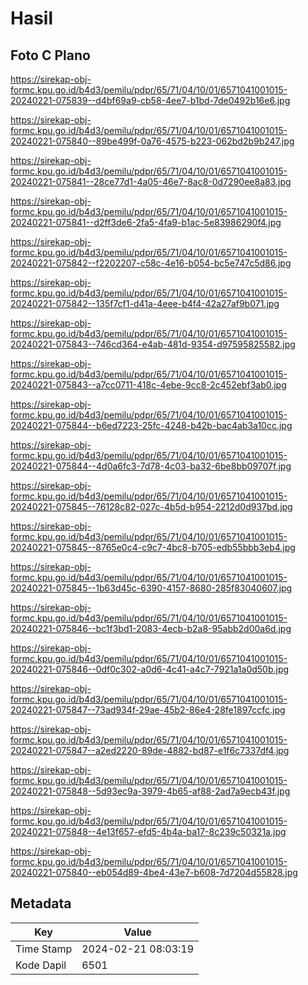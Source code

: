 # Hasil

## Foto C Plano

https://sirekap-obj-formc.kpu.go.id/b4d3/pemilu/pdpr/65/71/04/10/01/6571041001015-20240221-075839--d4bf69a9-cb58-4ee7-b1bd-7de0492b16e6.jpg

https://sirekap-obj-formc.kpu.go.id/b4d3/pemilu/pdpr/65/71/04/10/01/6571041001015-20240221-075840--89be499f-0a76-4575-b223-062bd2b9b247.jpg

https://sirekap-obj-formc.kpu.go.id/b4d3/pemilu/pdpr/65/71/04/10/01/6571041001015-20240221-075841--28ce77d1-4a05-46e7-8ac8-0d7290ee8a83.jpg

https://sirekap-obj-formc.kpu.go.id/b4d3/pemilu/pdpr/65/71/04/10/01/6571041001015-20240221-075841--d2ff3de6-2fa5-4fa9-b1ac-5e83986290f4.jpg

https://sirekap-obj-formc.kpu.go.id/b4d3/pemilu/pdpr/65/71/04/10/01/6571041001015-20240221-075842--f2202207-c58c-4e16-b054-bc5e747c5d86.jpg

https://sirekap-obj-formc.kpu.go.id/b4d3/pemilu/pdpr/65/71/04/10/01/6571041001015-20240221-075842--135f7cf1-d41a-4eee-b4f4-42a27af9b071.jpg

https://sirekap-obj-formc.kpu.go.id/b4d3/pemilu/pdpr/65/71/04/10/01/6571041001015-20240221-075843--746cd364-e4ab-481d-9354-d97595825582.jpg

https://sirekap-obj-formc.kpu.go.id/b4d3/pemilu/pdpr/65/71/04/10/01/6571041001015-20240221-075843--a7cc0711-418c-4ebe-9cc8-2c452ebf3ab0.jpg

https://sirekap-obj-formc.kpu.go.id/b4d3/pemilu/pdpr/65/71/04/10/01/6571041001015-20240221-075844--b6ed7223-25fc-4248-b42b-bac4ab3a10cc.jpg

https://sirekap-obj-formc.kpu.go.id/b4d3/pemilu/pdpr/65/71/04/10/01/6571041001015-20240221-075844--4d0a6fc3-7d78-4c03-ba32-6be8bb09707f.jpg

https://sirekap-obj-formc.kpu.go.id/b4d3/pemilu/pdpr/65/71/04/10/01/6571041001015-20240221-075845--76128c82-027c-4b5d-b954-2212d0d937bd.jpg

https://sirekap-obj-formc.kpu.go.id/b4d3/pemilu/pdpr/65/71/04/10/01/6571041001015-20240221-075845--8765e0c4-c9c7-4bc8-b705-edb55bbb3eb4.jpg

https://sirekap-obj-formc.kpu.go.id/b4d3/pemilu/pdpr/65/71/04/10/01/6571041001015-20240221-075845--1b63d45c-6390-4157-8680-285f83040607.jpg

https://sirekap-obj-formc.kpu.go.id/b4d3/pemilu/pdpr/65/71/04/10/01/6571041001015-20240221-075846--bc1f3bd1-2083-4ecb-b2a8-95abb2d00a6d.jpg

https://sirekap-obj-formc.kpu.go.id/b4d3/pemilu/pdpr/65/71/04/10/01/6571041001015-20240221-075846--0df0c302-a0d6-4c41-a4c7-7921a1a0d50b.jpg

https://sirekap-obj-formc.kpu.go.id/b4d3/pemilu/pdpr/65/71/04/10/01/6571041001015-20240221-075847--73ad934f-29ae-45b2-86e4-28fe1897ccfc.jpg

https://sirekap-obj-formc.kpu.go.id/b4d3/pemilu/pdpr/65/71/04/10/01/6571041001015-20240221-075847--a2ed2220-89de-4882-bd87-e1f6c7337df4.jpg

https://sirekap-obj-formc.kpu.go.id/b4d3/pemilu/pdpr/65/71/04/10/01/6571041001015-20240221-075848--5d93ec9a-3979-4b65-af88-2ad7a9ecb43f.jpg

https://sirekap-obj-formc.kpu.go.id/b4d3/pemilu/pdpr/65/71/04/10/01/6571041001015-20240221-075848--4e13f657-efd5-4b4a-ba17-8c239c50321a.jpg

https://sirekap-obj-formc.kpu.go.id/b4d3/pemilu/pdpr/65/71/04/10/01/6571041001015-20240221-075840--eb054d89-4be4-43e7-b608-7d7204d55828.jpg


## Metadata

| Key        | Value               |
| ---------- | ------------------- |
| Time Stamp | 2024-02-21 08:03:19 |
| Kode Dapil | 6501                |



